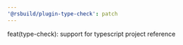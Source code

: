```yaml
---
'@rsbuild/plugin-type-check': patch
---
```


feat(type-check): support for typescript project reference
